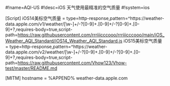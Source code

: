 #!name=AQI-US
#!desc=iOS 天气使用最精准的空气质量
#!system=ios

[Script]
iOS14美标空气质量 = type=http-response,pattern=^https:\/\/weather-data\.apple\.com\/v1\/weather\/[\w-]+\/-?[0-9]+\.[0-9]+\/-?[0-9]+\.[0-9]+\?,requires-body=true,script-path=https://raw.githubusercontent.com/rrriiicccooo/rrriiicccooo/main/iOS_Weather_AQI_Standard/iOS14_Weather_AQI_Standard.js
iOS15美标空气质量 = type=http-response,pattern=^https:\/\/weather-data\.apple\.com\/v2\/weather\/[\w-]+\/-?[0-9]+\.[0-9]+\/-?[0-9]+\.[0-9]+\?,requires-body=true,script-path=https://raw.githubusercontent.com/Vhow123/Vhow-test/master/README.md

[MITM]
hostname = %APPEND% weather-data.apple.com


